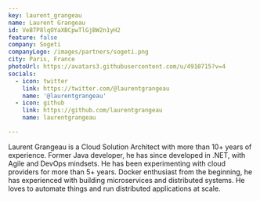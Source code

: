 ```yaml
---
key: laurent_grangeau
name: Laurent Grangeau
id: VeBTP8lqOYaXBCpwTlGjBW2n1yH2
feature: false
company: Sogeti
companyLogo: /images/partners/sogeti.png
city: Paris, France
photoUrl: https://avatars3.githubusercontent.com/u/4910715?v=4
socials:
  - icon: twitter
    link: https://twitter.com/@laurentgrangeau
    name: '@laurentgrangeau'
  - icon: github
    link: https://github.com/laurentgrangeau
    name: laurentgrangeau

---
```


Laurent Grangeau is a Cloud Solution Architect with more than 10+ years of experience. Former Java developer, he has since developed in .NET, with Agile and DevOps mindsets. He has been experimenting with cloud providers for more than 5+ years. Docker enthusiast from the beginning, he has experienced with building microservices and distributed systems. He loves to automate things and run distributed applications at scale.